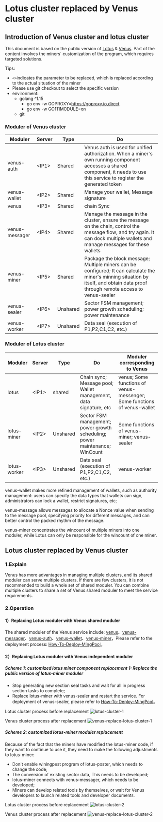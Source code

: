 # Lotus cluster replaced by Venus cluster

## Introduction of Venus cluster and lotus cluster

This document is based on the public version of [Lotus](https://github.com/filecoin-project/lotus/releases) & [Venus](https://github.com/filecoin-project/venus/releases). Part of the content involves the miners' customization of the program, which requires targeted solutions.

Tips:
 - `<>`indicates the parameter to be replaced, which is replaced according to the actual situation of the miner
 - Please use git checkout to select the specific version
 - environment:
     - golang ^1.15
        - go env -w GOPROXY=https://goproxy.io,direct
        - go env -w GO111MODULE=on
     - git
     
### Moduler of Venus cluster

Moduler | Server | Type | Do
--- | --- | --- | ---
venus-auth     |   \<IP1\> | Shared | Venus auth is used for unified authorization. When a miner's own running component accesses a shared component, it needs to use this service to register the generated token
venus-wallet   |   \<IP2\> | Shared | Manage your wallet, Message signature
venus          |   \<IP3\> | Shared | chain Sync
venus-messager |   \<IP4\> | Shared | Manage the message in the cluster, ensure the message on the chain, control the message flow, and try again. It can dock multiple wallets and manage messages for these wallets
venus-miner    |   \<IP5\> | Shared | Package the block message; Multiple miners can be configured; It can calculate the miner's minning situation by itself, and obtain data proof through remote access to venus-sealer
venus-sealer   |   \<IP6\> | Unshared | Sector FSM management; power growth scheduling; power maintenance
venus-worker   |   \<IP7\> | Unshared | Data seal (execution of P1,P2,C1,C2, etc.)

### Moduler of Lotus cluster

Moduler | Server | Type | Do | Moduler corresponding to Venus
--- | --- | --- | --- | ---
lotus          |   \<IP1\> | shared | Chain sync; Message pool; Wallet management, data signature, etc | venus; Some functions of venus-messenger; Some functions of venus-wallet
lotus-miner    |   \<IP2\> | Unshared | Sector FSM management; power growth scheduling; power maintenance; WinCount | Some functions of venus-miner; venus-sealer
lotus-worker   |   \<IP3\> | Unshared | Data seal (execution of P1,P2,C1,C2, etc.) | venus-worker

venus-wallet makes more refined management of wallets, such as authority management: users can specify the data types that wallets can sign, administrators can lock a wallet, restrict signatures, etc;

venus-message allows messages to allocate a Nonce value when sending to the message pool, specifying priority for different messages, and can better control the packed rhythm of the message.

venus-miner concentrates the wincount of multiple miners into one moduler, while Lotus can only be responsible for the wincount of one miner.

## Lotus cluster replaced by Venus cluster
### 1.Explain

Venus has more advantages in managing multiple clusters, and its shared moduler can serve multiple clusters. If there are few clusters, it is not recommended to build a whole set of shared moduler. You can combine multiple clusters to share a set of Venus shared moduler to meet the service requirements.

### 2.Operation

#### 1）Replacing Lotus moduler with Venus shared moduler

The shared moduler of the Venus service include: [venus](https://github.com/filecoin-project/venus)、[venus-messager](https://github.com/ipfs-force-community/venus-messager)、[venus-auth](https://github.com/ipfs-force-community/venus-auth)、[venus-wallet](https://github.com/ipfs-force-community/venus-wallet)、[venus-miner](https://github.com/filecoin-project/venus-miner)，Please refer to the deployment process: [How-To-Deploy-MingPool](How-To-Deploy-MingPool.md)。

#### 2）Replacing Lotus moduler with Venus independent moduler

##### Scheme 1: customized lotus miner component replacement 1: Replace the public version of lotus-miner moduler

* Stop generating new section seal tasks and wait for all in progress section tasks to complete;
* Replace lotus-miner with venus-sealer and restart the service. For deployment of venus-sealer, please refer to [How-To-Deploy-MingPool](How-To-Deploy-MingPool.md)。

Lotus cluster process before replacement
![lotus-cluster-1](./zh/images/lotus-cluster-1.png)


Venus cluster process after replacement
![venus-replace-lotus-cluster-1](./zh/images/venus-replace-lotus-cluster-1.png)

##### Scheme 2: customized lotus-miner moduler replacement

Because of the fact that the miners have modified the lotus-miner code, if they want to continue to use it, they need to make the following adjustments to lotus-miner:
* Don't enable winingpest program of lotus-poster, which needs to change the code;
* The conversion of existing sector data, This needs to be developed;
* lotus-miner connects with venus-messager, which needs to be developed;
* Miners can develop related tools by themselves, or wait for Venus developers to launch related tools and developer documents.

Lotus cluster process before replacement
![lotus-cluster-2](./zh/images/lotus-cluster-2.png)


Venus cluster process after replacement
![venus-replace-lotus-cluster-2](./zh/images/venus-replace-lotus-cluster-2.png)
